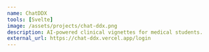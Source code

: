 ```yaml
---
name: ChatDDX
tools: [Svelte]
image: /assets/projects/chat-ddx.png
description: AI-powered clinical vignettes for medical students.
external_url: https://chat-ddx.vercel.app/login
---
```

